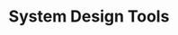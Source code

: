 ---
category: [tools] #Category ID.
hue: var(--c-themeHueBlue) #Category hue. See note [1].
title: System Design Tools #Category title.
description: System design tools such as Vivado, Synopsys and Cadence.
---